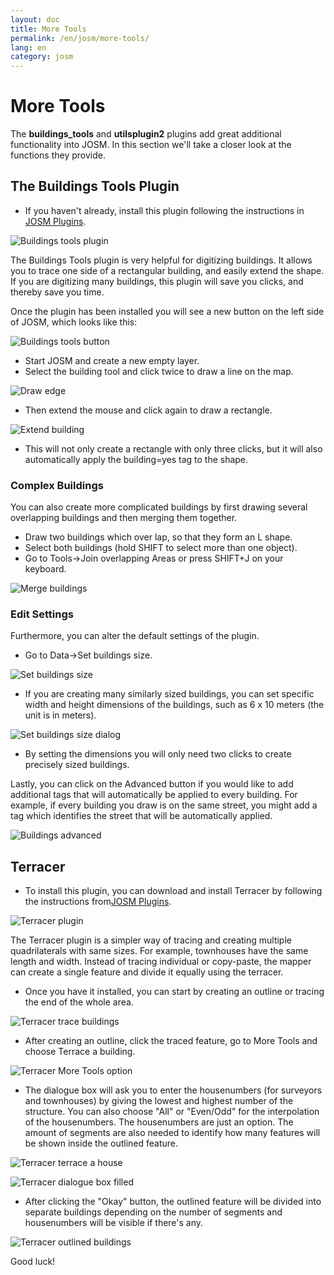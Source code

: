 ```yaml
---
layout: doc
title: More Tools
permalink: /en/josm/more-tools/
lang: en
category: josm
---
```


More Tools
============

The **buildings_tools** and **utilsplugin2** plugins add great additional
functionality into JOSM. In this section we'll take a closer look
at the functions they provide.

The Buildings Tools Plugin
--------------------------

-   If you haven't already, install this plugin following the instructions
    in [JOSM Plugins](/en/josm/josm-plugins).

![Buildings tools plugin][]

The Buildings Tools plugin is very helpful for digitizing buildings.
It allows you to trace one side of a rectangular building, and easily
extend the shape. If you are digitizing many buildings, this plugin
will save you clicks, and thereby save you time.

Once the plugin has been installed you will see a new button on the left
side of JOSM, which looks like this:

![Buildings tools button][]

-   Start JOSM and create a new empty layer.
-   Select the building tool and click twice to draw a line on the map.

![Draw edge][]

-   Then extend the mouse and click again to draw a rectangle.

![Extend building][]

-   This will not only create a rectangle with only three clicks, but
    it will also automatically apply the building=yes tag to the shape.

### Complex Buildings

You can also create more complicated buildings by first drawing several
overlapping buildings and then merging them together.

-   Draw two buildings which over lap, so that they form an L shape.
-   Select both buildings (hold SHIFT to select more than one object).
-   Go to Tools->Join overlapping Areas or press SHIFT+J on your keyboard.

![Merge buildings][]

### Edit Settings

Furthermore, you can alter the default settings of the plugin.

-   Go to Data->Set buildings size.

![Set buildings size][]

-   If you are creating many similarly sized buildings, you can set specific
    width and height dimensions of the buildings, such as 6 x 10 meters (the unit
    is in meters).

![Set buildings size dialog][]

-   By setting the dimensions you will only need two clicks to create precisely
    sized buildings.

Lastly, you can click on the Advanced button if you would like to add additional
tags that will automatically be applied to every building. For example,
if every building you draw is on the same street, you might add a tag
which identifies the street that will be automatically applied.

![Buildings advanced][]

Terracer
--------

-	To install this plugin, you can download and install Terracer by following 
the instructions from[JOSM Plugins](/en/josm/josm-plugins).

![Terracer plugin][]

The Terracer plugin is a simpler way of tracing and creating multiple quadrilaterals with same sizes.
For example, townhouses have the same length and width. Instead of tracing individual or copy-paste,
the mapper can create a single feature and divide it equally using the terracer. 

-	Once you have it installed, you can start by creating an outline or tracing the end of the whole area.

![Terracer trace buildings][]

-	After creating an outline, click the traced feature, go to More Tools and choose Terrace a building.

![Terracer More Tools option][]

-	The dialogue box will ask you to enter the housenumbers (for surveyors and townhouses) by
giving the lowest and highest number of the structure. You can also choose "All" or "Even/Odd" for 
the interpolation of the housenumbers. The housenumbers are just an option.
The amount of segments are also needed to identify how many features will be 
shown inside the outlined feature. 

![Terracer terrace a house][]

![Terracer dialogue box filled][]

-	After clicking the "Okay" button, the outlined feature will be divided into separate buildings
depending on the number of segments and housenumbers will be visible if there's any.

![Terracer outlined buildings][]

Good luck!


[Buildings tools plugin]: /images/en/editing/josm-more-tools/buildings_tools-plugin.png
[Buildings tools button]: /images/en/editing/josm-more-tools/buildings_tools-button.png
[Draw edge]: /images/en/editing/josm-more-tools/draw-edge.png
[Extend building]: /images/en/editing/josm-more-tools/extend-building.png
[Merge buildings]: /images/en/editing/josm-more-tools/merge-buildings.png
[Set buildings size]: /images/en/editing/josm-more-tools/set-buildings-size.png
[Set buildings size dialog]: /images/en/editing/josm-more-tools/set-buildings-size-dialog.png
[Buildings advanced]: /images/en/editing/josm-more-tools/buildings-advanced.png
[Terracer plugin]: /images/en/editing/josm-more-tools/terracer-plugin.PNG
[Terracer trace buildings]: /images/en/editing/josm-more-tools/terracer-trace-building.png
[Terracer More Tools option]: /images/en/editing/josm-more-tools/terracer-more-tools-option.png
[Terracer terrace a house]: /images/en/editing/josm-more-tools/terracer-terrace-a-house.png
[Terracer dialogue box filled]: /images/en/editing/josm-more-tools/terracer-terrace-a-house-filled.PNG
[Terracer outlined buildings]: /images/en/editing/josm-more-tools/terracer-outlined-buildings.PNG

